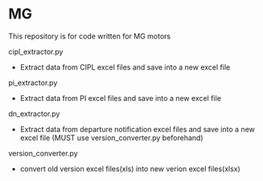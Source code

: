# MG
This repository is for code written for MG motors

cipl_extractor.py
- Extract data from CIPL excel files and save into a new excel file

pi_extractor.py
- Extract data from PI excel files and save into a new excel file

dn_extractor.py
- Extract data from departure notification excel files and save into a new excel file (MUST use version_converter.py beforehand)
  
version_converter.py
- convert old version excel files(xls) into new verion excel files(xlsx)

